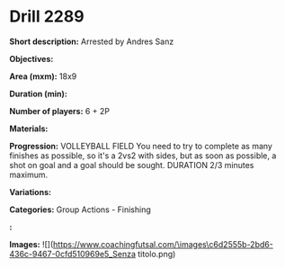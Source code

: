 # Drill 2289

**Short description:**
Arrested by Andres Sanz

**Objectives:**


**Area (mxm):**
18x9

**Duration (min):**


**Number of players:**
6 + 2P

**Materials:**


**Progression:**
VOLLEYBALL FIELD You need to try to complete as many finishes as possible, so it's a 2vs2 with sides, but as soon as possible, a shot on goal and a goal should be sought. DURATION 2/3 minutes maximum.

**Variations:**


**Categories:**
Group Actions - Finishing

**:**


**Images:**
![](https://www.coachingfutsal.com/\images\c6d2555b-2bd6-436c-9467-0cfd510969e5_Senza titolo.png)


